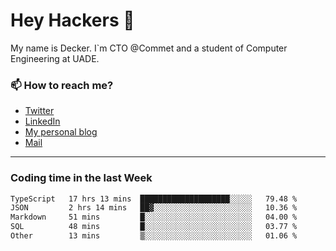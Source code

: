 # Hey Hackers 👋

My name is Decker. I`m CTO @Commet and a student of Computer Engineering at UADE.

### 📫 How to reach me?
- [Twitter](https://x.com/0xDecker) 
- [LinkedIn](https://www.linkedin.com/in/decker-urbano/) 
- [My personal blog](http://decker.sh) 
- [Mail](mailto:me@decker.sh)

---

### Coding time in the last Week

<!--START_SECTION:waka-->

```txt
TypeScript   17 hrs 13 mins  ████████████████████░░░░░   79.48 %
JSON         2 hrs 14 mins   ██▓░░░░░░░░░░░░░░░░░░░░░░   10.36 %
Markdown     51 mins         █░░░░░░░░░░░░░░░░░░░░░░░░   04.00 %
SQL          48 mins         █░░░░░░░░░░░░░░░░░░░░░░░░   03.77 %
Other        13 mins         ▒░░░░░░░░░░░░░░░░░░░░░░░░   01.06 %
```

<!--END_SECTION:waka-->
